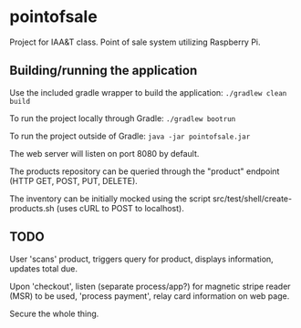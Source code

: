 # pointofsale
Project for IAA&amp;T class.  Point of sale system utilizing Raspberry Pi.

## Building/running the application
Use the included gradle wrapper to build the application: `./gradlew clean build`

To run the project locally through Gradle: `./gradlew bootrun`

To run the project outside of Gradle: `java -jar pointofsale.jar`

The web server will listen on port 8080 by default.

The products repository can be queried through the "product" endpoint (HTTP GET, POST, PUT, DELETE).

The inventory can be initially mocked using the script src/test/shell/create-products.sh (uses cURL to POST to localhost).

## TODO
User 'scans' product, triggers query for product, displays information, updates total due.

Upon 'checkout', listen (separate process/app?) for magnetic stripe reader (MSR) to be used, 'process payment', relay card information on web page.

Secure the whole thing.

